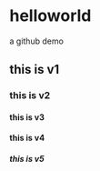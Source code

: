 # helloworld
a github demo
## this is v1
### this is v2
#### this is v3
#### this is v4
##### this is v5